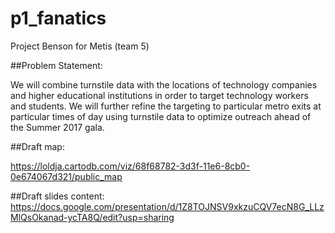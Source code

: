 # p1_fanatics
Project Benson for Metis (team 5)

##Problem Statement:

We will combine turnstile data with the locations of technology companies and higher educational institutions in order to target technology workers and students.  We will further refine the targeting to particular metro exits at particular times of day using turnstile data to optimize outreach ahead of the Summer 2017 gala.

##Draft map: 

https://loldja.cartodb.com/viz/68f68782-3d3f-11e6-8cb0-0e674067d321/public_map

##Draft slides content: 
https://docs.google.com/presentation/d/1Z8TOJNSV9xkzuCQV7ecN8G_LLzMlQsOkanad-ycTA8Q/edit?usp=sharing

